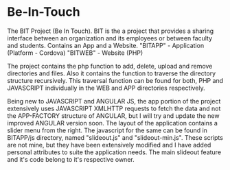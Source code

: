 # Be-In-Touch
The BIT Project (Be In Touch). BIT is the a project that provides a sharing interface between an organization and its employees or between faculty and students. Contains an App and a Website.
"BITAPP" - Application (Platform - Cordova)
"BITWEB" - Website (PHP)

The project contains the php function to add, delete, upload and remove directories and files. Also it contains the function to traverse the directory structure recursively. This traversal function can be found for both, PHP and JAVASCRIPT individually in the WEB and APP directories respectively.

Being new to JAVASCRIPT and ANGULAR JS, the app portion of the project extensively uses JAVASCRIPT XMLHTTP requests to fetch the data and not the APP-FACTORY structure of ANGULAR, but I will try and update the new improved ANGULAR version soon. The layout of the application contains a slider menu from the right. The javascript for the same can be found in BITAPP/js directory, named "slideout.js" and "slideout-min.js". These scripts are not mine, but they have been extensively modified and I have added personal attributes to suite the application needs. The main slideout feature and it's code belong to it's respective owner.
